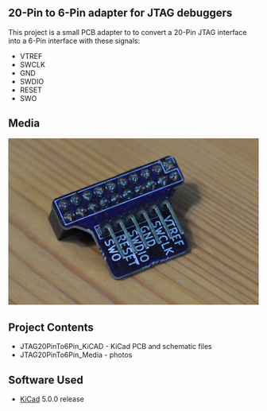 ## 20-Pin to 6-Pin adapter for JTAG debuggers

This project is a small PCB adapter to to convert a 20-Pin JTAG interface into a 6-Pin interface with these signals:
* VTREF
* SWCLK
* GND
* SWDIO
* RESET
* SWO

## Media
![Assembled Adapter](JTAG20PinTo6Pin_Media/JTAG20PinTo6Pin_Assembled.JPG?raw=true)

## Project Contents
-  JTAG20PinTo6Pin_KiCAD - KiCad PCB and schematic files
-  JTAG20PinTo6Pin_Media - photos

## Software Used
- [KiCad](http://kicad-pcb.org/) 5.0.0 release
